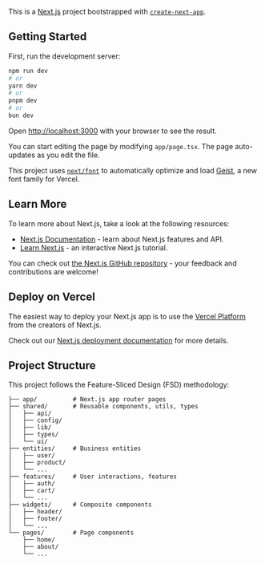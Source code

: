 This is a [Next.js](https://nextjs.org) project bootstrapped with [`create-next-app`](https://nextjs.org/docs/app/api-reference/cli/create-next-app).

## Getting Started

First, run the development server:

```bash
npm run dev
# or
yarn dev
# or
pnpm dev
# or
bun dev
```

Open [http://localhost:3000](http://localhost:3000) with your browser to see the result.

You can start editing the page by modifying `app/page.tsx`. The page auto-updates as you edit the file.

This project uses [`next/font`](https://nextjs.org/docs/app/building-your-application/optimizing/fonts) to automatically optimize and load [Geist](https://vercel.com/font), a new font family for Vercel.

## Learn More

To learn more about Next.js, take a look at the following resources:

- [Next.js Documentation](https://nextjs.org/docs) - learn about Next.js features and API.
- [Learn Next.js](https://nextjs.org/learn) - an interactive Next.js tutorial.

You can check out [the Next.js GitHub repository](https://github.com/vercel/next.js) - your feedback and contributions are welcome!

## Deploy on Vercel

The easiest way to deploy your Next.js app is to use the [Vercel Platform](https://vercel.com/new?utm_medium=default-template&filter=next.js&utm_source=create-next-app&utm_campaign=create-next-app-readme) from the creators of Next.js.

Check out our [Next.js deployment documentation](https://nextjs.org/docs/app/building-your-application/deploying) for more details.

## Project Structure

This project follows the Feature-Sliced Design (FSD) methodology:

```src/
├── app/          # Next.js app router pages
├── shared/       # Reusable components, utils, types
│   ├── api/
│   ├── config/
│   ├── lib/
│   ├── types/
│   └── ui/
├── entities/     # Business entities
│   ├── user/
│   ├── product/
│   └── ...
├── features/     # User interactions, features
│   ├── auth/
│   ├── cart/
│   └── ...
├── widgets/      # Composite components
│   ├── header/
│   ├── footer/
│   └── ...
└── pages/        # Page components
    ├── home/
    ├── about/
    └── ...
